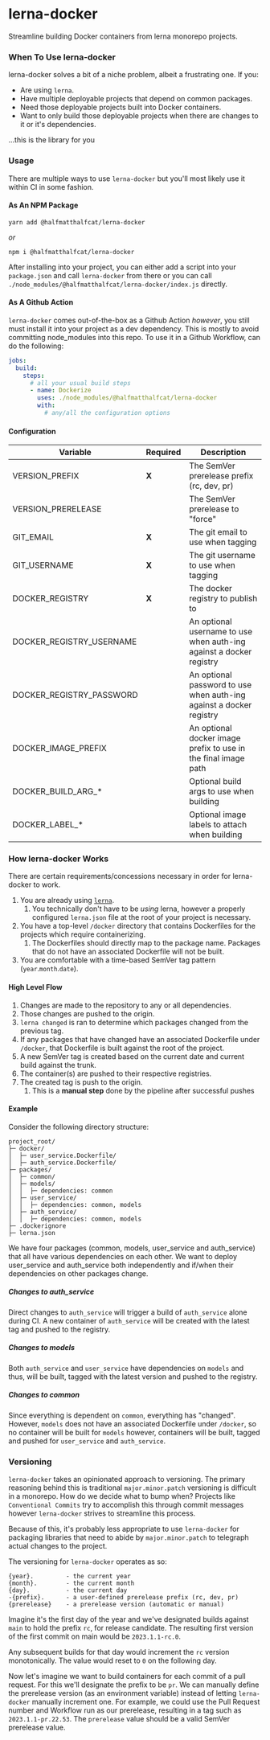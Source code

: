 # lerna-docker
Streamline building Docker containers from lerna monorepo projects.

### When To Use lerna-docker

lerna-docker solves a bit of a niche problem, albeit a frustrating one. If you:
* Are using `lerna`.
* Have multiple deployable projects that depend on common packages.
* Need those deployable projects built into Docker containers.
* Want to only build those deployable projects when there are changes to it or it's dependencies.

...this is the library for you

### Usage

There are multiple ways to use `lerna-docker` but you'll most likely use it within CI in some fashion.

#### As An NPM Package

```
yarn add @halfmatthalfcat/lerna-docker
```
_or_
```
npm i @halfmatthalfcat/lerna-docker
```

After installing into your project, you can either add a script into your `package.json` and call
`lerna-docker` from there or you can call `./node_modules/@halfmatthalfcat/lerna-docker/index.js` directly.

#### As A Github Action

`lerna-docker` comes out-of-the-box as a Github Action _*however*_, you still must install it into your project as
a dev dependency. This is mostly to avoid committing node_modules into this repo. To use it in a Github Workflow, can do
the following:

```yaml
jobs:
  build:
    steps:
      # all your usual build steps
      - name: Dockerize
        uses: ./node_modules/@halfmatthalfcat/lerna-docker
        with:
          # any/all the configuration options
```

#### Configuration

| Variable                 | Required | Description                                                         |
|--------------------------|----------|---------------------------------------------------------------------|
| VERSION_PREFIX           | **X**    | The SemVer prerelease prefix (rc, dev, pr)                          |
| VERSION_PRERELEASE       |          | The SemVer prerelease to "force"                                    |
| GIT_EMAIL                | **X**    | The git email to use when tagging                                   |
| GIT_USERNAME             | **X**    | The git username to use when tagging                                |
| DOCKER_REGISTRY          | **X**    | The docker registry to publish to                                   |
| DOCKER_REGISTRY_USERNAME |          | An optional username to use when auth-ing against a docker registry |
| DOCKER_REGISTRY_PASSWORD |          | An optional password to use when auth-ing against a docker registry |
| DOCKER_IMAGE_PREFIX      |          | An optional docker image prefix to use in the final image path      |
| DOCKER_BUILD_ARG_*       |          | Optional build args to use when building                            |
| DOCKER_LABEL_*           |          | Optional image labels to attach when building                       |

### How lerna-docker Works

There are certain requirements/concessions necessary in order for lerna-docker to work.
1. You are already using [`lerna`](https://lerna.js.org/).
   1. You technically don't have to be _using_ lerna, however a properly configured `lerna.json` file at the root of your project is necessary.
2. You have a top-level `/docker` directory that contains Dockerfiles for the projects which require containerizing.
   1. The Dockerfiles should directly map to the package name. Packages that do not have an associated Dockerfile will not be built.
3. You are comfortable with a time-based SemVer tag pattern (`year`.`month`.`date`).

#### High Level Flow

1. Changes are made to the repository to any or all dependencies.
2. Those changes are pushed to the origin.
3. `lerna changed` is ran to determine which packages changed from the previous tag.
4. If any packages that have changed have an associated Dockerfile under `/docker`, that Dockerfile is built against the root of the project.
5. A new SemVer tag is created based on the current date and current build against the trunk.
6. The container(s) are pushed to their respective registries.
7. The created tag is push to the origin.
   1. This is a **manual step** done by the pipeline after successful pushes

#### Example

Consider the following directory structure:

```
project_root/
├─ docker/
│  ├─ user_service.Dockerfile/
│  ├─ auth_service.Dockerfile/
├─ packages/
│  ├─ common/
│  ├─ models/
│  │  ├─ dependencies: common
│  ├─ user_service/
│  │  ├─ dependencies: common, models
│  ├─ auth_service/
│  │  ├─ dependencies: common, models
├─ .dockerignore
├─ lerna.json

```

We have four packages (common, models, user_service and auth_service) that all have various dependencies on each other.
We want to deploy user_service and auth_service both independently and if/when their dependencies on other packages change.

##### Changes to auth_service

Direct changes to `auth_service` will trigger a build of `auth_service` alone during CI. A new container of `auth_service`
will be created with the latest tag and pushed to the registry.

##### Changes to models

Both `auth_service` and `user_service` have dependencies on `models` and thus, will be built, tagged with the latest version
and pushed to the registry.

##### Changes to common

Since everything is dependent on `common`, everything has "changed". However, `models` does not have an associated Dockerfile
under `/docker`, so no container will be built for `models` however, containers will be built, tagged and pushed for
`user_service` and `auth_service`.

### Versioning

`lerna-docker` takes an opinionated approach to versioning. The primary reasoning behind this is
traditional `major.minor.patch` versioning is difficult in a monorepo. How do we decide what to bump when?
Projects like `Conventional Commits` try to accomplish this through commit messages however `lerna-docker` strives to streamline this process.

Because of this, it's probably less appropriate to use `lerna-docker` for packaging libraries that need to abide by
`major.minor.patch` to telegraph actual changes to the project.

The versioning for `lerna-docker` operates as so:

```
{year}.         - the current year
{month}.        - the current month
{day}.          - the current day
-{prefix}.      - a user-defined prerelease prefix (rc, dev, pr)
{prerelease}    - a prerelease version (automatic or manual)
```

Imagine it's the first day of the year and we've designated builds against `main` to hold the prefix `rc`, for
release candidate. The resulting first version of the first commit on main would be `2023.1.1-rc.0`.

Any subsequent builds for that day would increment the `rc` version monotonically. The value would reset to `0`
on the following day.

Now let's imagine we want to build containers for each commit of a pull request. For this we'll designate the
prefix to be `pr`. We can manually define the prerelease version (as an environment variable) instead of letting
`lerna-docker` manually increment one. For example, we could use the Pull Request number and Workflow run as our
prerelease, resulting in a tag such as `2023.1.1-pr.22.53`. The `prerelease` value should be a valid SemVer prerelease value.